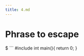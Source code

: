```yaml
---
title: 4.md
---
```


# Phrase to escape

$ ```
  #include<stdio>
  int main(){
    return 0;
  }
  ```
